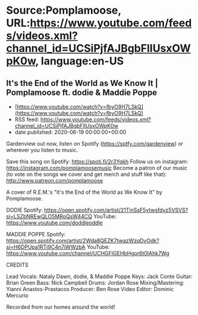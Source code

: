 # Source:Pomplamoose, URL:https://www.youtube.com/feeds/videos.xml?channel_id=UCSiPjfAJBgbFlIUsxOWpK0w, language:en-US

## It's the End of the World as We Know It | Pomplamoose ft. dodie & Maddie Poppe
 - [https://www.youtube.com/watch?v=fbyO9H7LSkQ](https://www.youtube.com/watch?v=fbyO9H7LSkQ)
 - RSS feed: https://www.youtube.com/feeds/videos.xml?channel_id=UCSiPjfAJBgbFlIUsxOWpK0w
 - date published: 2020-06-19 00:00:00+00:00

Gardenview out now, listen on Spotify (https://sptfy.com/gardenview) or wherever you listen to music.

 Save this song on Spotify: https://spoti.fi/2r3Yqkh
Follow us on instagram: https://instagram.com/pomplamoosemusic
Become a patron of our music (to vote on the songs we cover and get merch and stuff like that): http://www.patreon.com/pomplamoose

A cover of R.E.M.'s "It's the End of the World as We Know It" by Pomplamoose.

DODIE
Spotify: https://open.spotify.com/artist/21TinSsF5ytwsfdyz5VSVS?si=LSZbNREwQLO5MRoQsW44CQ
YouTube: https://www.youtube.com/doddleoddle

MADDIE POPPE
Spotify: https://open.spotify.com/artist/2Wda8QEZK7twazWzqDvOdk?si=H6DPUpa1RTi9C4n7iWWzbA
YouTube: https://www.youtube.com/channel/UCHGFIGEHbHgor6t0lAhk7Wg

CREDITS

Lead Vocals: Nataly Dawn, dodie, & Maddie Poppe
Keys: Jack Conte
Guitar: Brian Green 
Bass: Nick Campbell
Drums: Jordan Rose
Mixing/Mastering: Yianni Anastos-Prastacos
Producer: Ben Rose
Video Editor: Dominic Mercurio

Recorded from our homes around the world!

